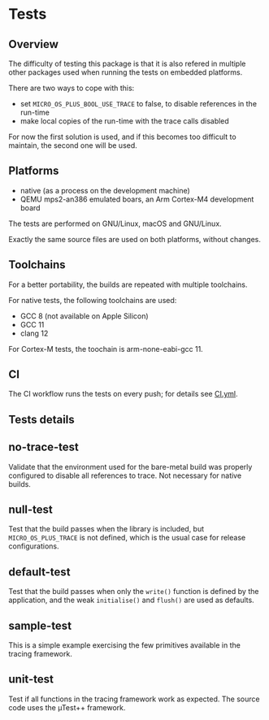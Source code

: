 # Tests

## Overview

The difficulty of testing this package is that it is also refered in
multiple other packages used when running the tests on embedded platforms.

There are two ways to cope with this:

- set `MICRO_OS_PLUS_BOOL_USE_TRACE` to false, to disable references in
the run-time
- make local copies of the run-time with the trace calls disabled

For now the first solution is used, and if this becomes too difficult to
maintain, the second one will be used.

## Platforms

- native (as a process on the development machine)
- QEMU mps2-an386 emulated boars, an Arm Cortex-M4 development board

The tests are performed on GNU/Linux, macOS and GNU/Linux.

Exactly the same source files are used on both platforms, without
changes.

## Toolchains

For a better portability, the builds are repeated with multiple toolchains.

For native tests, the following toolchains are used:

- GCC 8 (not available on Apple Silicon)
- GCC 11
- clang 12

For Cortex-M tests, the toochain is arm-none-eabi-gcc 11.

## CI

The CI workflow runs the tests on every push; for details see
[CI.yml](../.github/workflows/CI.yml).

## Tests details

## no-trace-test

Validate that the environment used for the bare-metal build
was properly configured to disable all references to trace.
Not necessary for native builds.

## null-test

Test that the build passes when the library is included, but
`MICRO_OS_PLUS_TRACE` is not defined, which is the usual case for
release configurations.

## default-test

Test that the build passes when only the `write()` function is
defined by the application, and the weak `initialise()` and `flush()`
are used as defaults.

## sample-test

This is a simple example exercising the
few primitives available in the tracing framework.

## unit-test

Test if all functions in the tracing framework
work as expected. The source code uses the µTest++ framework.
